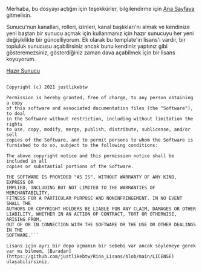 Merhaba, bu dosyayı açtığın için teşekkürler, bilgilendirme için [Ana Sayfaya](https://github.com/inkjuer/Rina) gitmelisin.

Sunucu'nun kanalları, rolleri, izinleri, kanal başlıkları'nı almak ve kendinize yeni baştan bir sunucu açmak için kullanmanız için hazır sunucuyu her yeni değişiklikte bir güncelliyorum.
Ek olarak bu template'in lisans'ı vardır, bir topluluk sunucusu açabilirsiniz ancak bunu kendiniz yaptınız gibi gösteremezsiniz, gösterdiğiniz zaman dava açabilmek için bir lisans koyuyorum.

[Hazır Sunucu](https://discord.new/fbTp77n8RScu)

```MIT License

Copyright (c) 2021 justlikebtw

Permission is hereby granted, free of charge, to any person obtaining a copy
of this software and associated documentation files (the "Software"), to deal
in the Software without restriction, including without limitation the rights
to use, copy, modify, merge, publish, distribute, sublicense, and/or sell
copies of the Software, and to permit persons to whom the Software is
furnished to do so, subject to the following conditions:

The above copyright notice and this permission notice shall be included in all
copies or substantial portions of the Software.

THE SOFTWARE IS PROVIDED "AS IS", WITHOUT WARRANTY OF ANY KIND, EXPRESS OR
IMPLIED, INCLUDING BUT NOT LIMITED TO THE WARRANTIES OF MERCHANTABILITY,
FITNESS FOR A PARTICULAR PURPOSE AND NONINFRINGEMENT. IN NO EVENT SHALL THE
AUTHORS OR COPYRIGHT HOLDERS BE LIABLE FOR ANY CLAIM, DAMAGES OR OTHER
LIABILITY, WHETHER IN AN ACTION OF CONTRACT, TORT OR OTHERWISE, ARISING FROM,
OUT OF OR IN CONNECTION WITH THE SOFTWARE OR THE USE OR OTHER DEALINGS IN THE
SOFTWARE.```

Lisans için ayrı bir depo açmamın bir sebebi var ancak söylemeye gerek var mı bilmem, [Buradan](https://github.com/justlikebtw/Rina_Lisans/blob/main/LICENSE) ulaşabilirsiniz.
